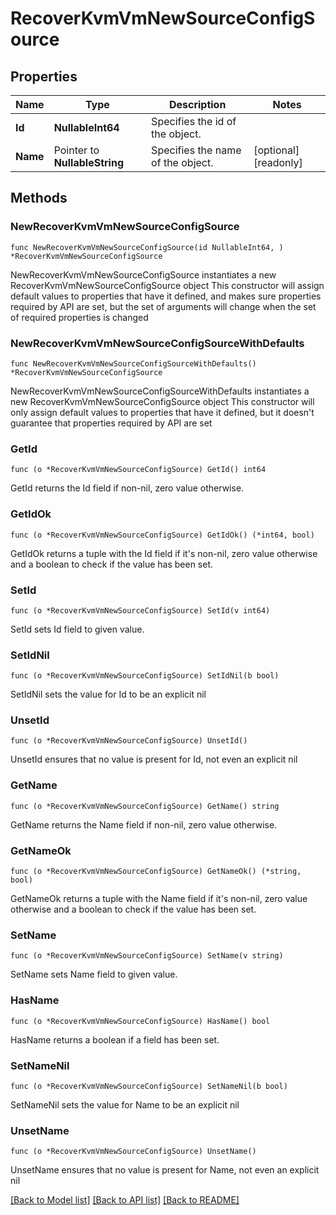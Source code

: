 # RecoverKvmVmNewSourceConfigSource

## Properties

Name | Type | Description | Notes
------------ | ------------- | ------------- | -------------
**Id** | **NullableInt64** | Specifies the id of the object. | 
**Name** | Pointer to **NullableString** | Specifies the name of the object. | [optional] [readonly] 

## Methods

### NewRecoverKvmVmNewSourceConfigSource

`func NewRecoverKvmVmNewSourceConfigSource(id NullableInt64, ) *RecoverKvmVmNewSourceConfigSource`

NewRecoverKvmVmNewSourceConfigSource instantiates a new RecoverKvmVmNewSourceConfigSource object
This constructor will assign default values to properties that have it defined,
and makes sure properties required by API are set, but the set of arguments
will change when the set of required properties is changed

### NewRecoverKvmVmNewSourceConfigSourceWithDefaults

`func NewRecoverKvmVmNewSourceConfigSourceWithDefaults() *RecoverKvmVmNewSourceConfigSource`

NewRecoverKvmVmNewSourceConfigSourceWithDefaults instantiates a new RecoverKvmVmNewSourceConfigSource object
This constructor will only assign default values to properties that have it defined,
but it doesn't guarantee that properties required by API are set

### GetId

`func (o *RecoverKvmVmNewSourceConfigSource) GetId() int64`

GetId returns the Id field if non-nil, zero value otherwise.

### GetIdOk

`func (o *RecoverKvmVmNewSourceConfigSource) GetIdOk() (*int64, bool)`

GetIdOk returns a tuple with the Id field if it's non-nil, zero value otherwise
and a boolean to check if the value has been set.

### SetId

`func (o *RecoverKvmVmNewSourceConfigSource) SetId(v int64)`

SetId sets Id field to given value.


### SetIdNil

`func (o *RecoverKvmVmNewSourceConfigSource) SetIdNil(b bool)`

 SetIdNil sets the value for Id to be an explicit nil

### UnsetId
`func (o *RecoverKvmVmNewSourceConfigSource) UnsetId()`

UnsetId ensures that no value is present for Id, not even an explicit nil
### GetName

`func (o *RecoverKvmVmNewSourceConfigSource) GetName() string`

GetName returns the Name field if non-nil, zero value otherwise.

### GetNameOk

`func (o *RecoverKvmVmNewSourceConfigSource) GetNameOk() (*string, bool)`

GetNameOk returns a tuple with the Name field if it's non-nil, zero value otherwise
and a boolean to check if the value has been set.

### SetName

`func (o *RecoverKvmVmNewSourceConfigSource) SetName(v string)`

SetName sets Name field to given value.

### HasName

`func (o *RecoverKvmVmNewSourceConfigSource) HasName() bool`

HasName returns a boolean if a field has been set.

### SetNameNil

`func (o *RecoverKvmVmNewSourceConfigSource) SetNameNil(b bool)`

 SetNameNil sets the value for Name to be an explicit nil

### UnsetName
`func (o *RecoverKvmVmNewSourceConfigSource) UnsetName()`

UnsetName ensures that no value is present for Name, not even an explicit nil

[[Back to Model list]](../README.md#documentation-for-models) [[Back to API list]](../README.md#documentation-for-api-endpoints) [[Back to README]](../README.md)


